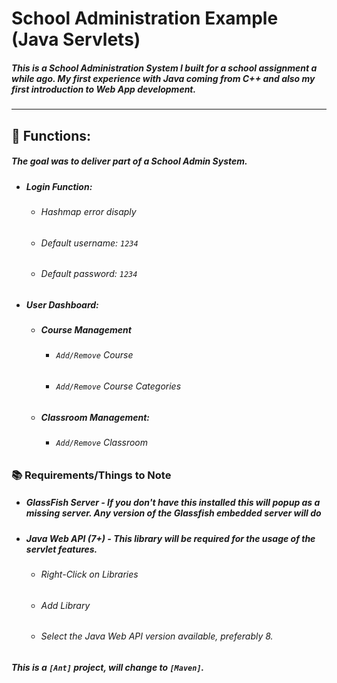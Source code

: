 # School Administration Example (Java Servlets)

##### This is a School Administration System I built for a school assignment a while ago. My first experience with Java coming from C++ and also my first introduction to Web App development.

---

## 📲 Functions:

##### The goal was to deliver part of a School Admin System.

- ##### Login Function:
  - ###### Hashmap error disaply
  - ###### Default username: `1234`
  - ###### Default password: `1234`
- ##### User Dashboard:
  - ##### Course Management
    - ###### `Add/Remove` Course
    - ###### `Add/Remove` Course Categories
  - ##### Classroom Management:
    - ###### `Add/Remove` Classroom

### 📚 Requirements/Things to Note

- ##### GlassFish Server - If you don't have this installed this will popup as a missing server. Any version of the Glassfish embedded server will do
- ##### Java Web API (7+) - This library will be required for the usage of the servlet features.
  - ###### Right-Click on Libraries
  - ###### Add Library
  - ###### Select the Java Web API version available, preferably 8.

##### This is a `[Ant]` project, will change to `[Maven]`.
